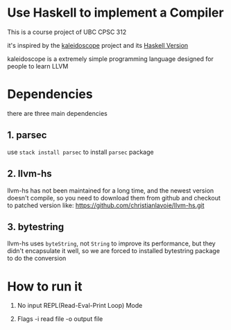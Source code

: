 # Use Haskell to implement a Compiler

This is a course project of UBC CPSC 312

it's inspired by the [kaleidoscope](https://llvm.org/docs/tutorial/) project and its [Haskell Version](https://www.stephendiehl.com/llvm/)

kaleidoscope is a extremely simple programming language designed for people to learn LLVM

# Dependencies
there are three main dependencies

## 1. parsec
use `stack install parsec` to install `parsec` package

## 2. llvm-hs
llvm-hs has not been maintained for a long time, and the newest version doesn't compile, so you need
to download them from github and checkout to patched version like: https://github.com/christianlavoie/llvm-hs.git

## 3. bytestring
llvm-hs uses `byteString`, not `String` to improve its performance, but they didn't encapsulate it well, so we are forced to installed bytestring package to do the conversion

# How to run it

1. No input 
  REPL(Read-Eval-Print Loop) Mode

2. Flags
  -i read file
  -o output file
